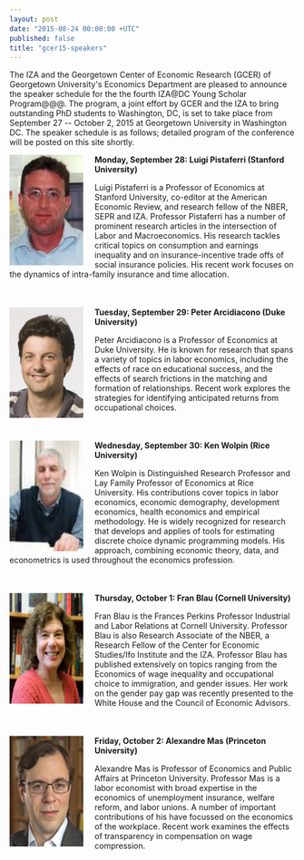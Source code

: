 ```yaml
---
layout: post
date: "2015-08-24 00:00:00 +UTC"
published: false
title: "gcer15-speakers"
---
```






The IZA and the Georgetown Center of Economic Research (GCER) of Georgetown University's Economics Department are  pleased to announce the speaker schedule for the the fourth IZA@DC Young Scholar Program@@@.  The program,  a joint effort by GCER and the IZA to bring outstanding PhD students to Washington, DC,  is set to take place from September 27 -- October 2, 2015 at Georgetown University in Washington DC. The speaker schedule is as follows; detailed program of the conference will be posted on this site shortly.

   
 <div class="photo" style="float:left; margin-right: 20px;" >
    <img src="/assets/images/Pistaferri.jpg" width="130" height="195"> 
  </div>
  <div class="description">
    <div class="schedule" style="margin-bottom: 15px;"> <strong> Monday, September 28: Luigi Pistaferri (Stanford University) </strong> </div>
    <div class="bio" style="margin-bottom: 50px;">
      Luigi Pistaferri is a Professor of Economics at Stanford University, co-editor at the   American Economic Review, and research fellow  of the NBER, SEPR and IZA. Professor Pistaferri  has a number of prominent research articles in the intersection of Labor and Macroeconomics. His research tackles critical topics on consumption and earnings inequality  and  on insurance-incentive trade offs of social insurance policies.   His recent work focuses on the dynamics of  intra-family insurance and time allocation. 
  </div>

<div class="photo" style="float:left; margin-right: 20px;" >
    <img src="/assets/images/Arcidiacono.jpg" width="130" height="195"> 
  </div>
  <div class="description">
    <div class="schedule" style="margin-bottom: 15px;"> <strong> Tuesday, September 29: Peter Arcidiacono (Duke University) </strong> </div>
    <div class="bio" style="margin-bottom: 50px;">
     Peter Arcidiacono is  a Professor of Economics at Duke University. He is known for research  that spans a variety of topics in labor economics, including the effects of race on educational  success, and  the  effects of search frictions in the matching and formation of  relationships.  Recent work explores the strategies for identifying anticipated returns from occupational choices. 
  </div>

<div class="photo" style="float:left; margin-right: 20px;" >
    <img src="/assets/images/Wolpin.jpg" width="130" height="195"> 
  </div>
  <div class="description">
    <div class="schedule" style="margin-bottom: 15px;"> <strong> Wednesday, September 30: Ken Wolpin (Rice University) </strong> </div>
    <div class="bio" style="margin-bottom: 50px;">
      Ken Wolpin  is  Distinguished Research Professor and Lay Family Professor of Economics at Rice University. His contributions cover  topics in   labor economics, economic demography, development economics, health economics and empirical methodology. He is widely recognized for  research that develops and applies of tools for estimating discrete choice dynamic programming models. His  approach, combining economic theory, data,  and econometrics is used throughout  the economics profession. 
  </div>

<div class="photo" style="float:left; margin-right: 20px;" >
    <img src="/assets/images/Blau.jpg" width="130" height="195"> 
  </div>
  <div class="description">
    <div class="schedule" style="margin-bottom: 15px;"> <strong> Thursday, October 1: Fran Blau (Cornell University) </strong> </div>
    <div class="bio" style="margin-bottom: 50px;">
      Fran Blau is the Frances Perkins Professor  Industrial and Labor Relations  at Cornell University. Professor Blau  is also Research Associate of the NBER, a Research Fellow of the Center for Economic Studies/Ifo Institute and  the IZA. Professor Blau has published  extensively  on topics ranging from the Economics of wage inequality and  occupational choice to immigration, and gender issues. Her work on the gender pay gap was recently presented to the White House and the Council of Economic Advisors.  
</div>

<div class="photo" style="float:left; margin-right: 20px;" >
    <img src="/assets/images/Mas.jpg" width="130" height="195"> 
  </div>
  <div class="description">
    <div class="schedule" style="margin-bottom: 15px;"> <strong> Friday, October 2: Alexandre Mas (Princeton University) </strong> </div>
    <div class="bio" style="margin-bottom: 50px;">
      Alexandre Mas is  Professor of Economics and Public Affairs at Princeton University. Professor Mas is a labor economist with broad expertise in the economics of unemployment insurance, welfare reform, and labor unions. A number of important contributions of his have focussed on the economics of the workplace. Recent work  examines  the effects of transparency in compensation  on wage compression.
  </div>

